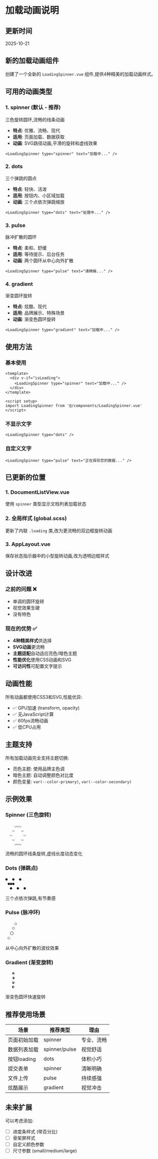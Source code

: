 # 加载动画说明

## 更新时间
2025-10-21

## 新的加载动画组件

创建了一个全新的 `LoadingSpinner.vue` 组件,提供4种精美的加载动画样式。

## 可用的动画类型

### 1. **spinner** (默认 - 推荐)
三色旋转圆环,流畅的线条动画
- **特点**: 优雅、流畅、现代
- **适用**: 页面加载、数据获取
- **动画**: SVG路径动画,平滑的旋转和虚线效果

```vue
<LoadingSpinner type="spinner" text="加载中..." />
```

### 2. **dots**
三个弹跳的圆点
- **特点**: 轻快、活泼
- **适用**: 按钮内、小区域加载
- **动画**: 三个点依次弹跳缩放

```vue
<LoadingSpinner type="dots" text="处理中..." />
```

### 3. **pulse**
脉冲扩散的圆环
- **特点**: 柔和、舒缓
- **适用**: 等待提示、后台任务
- **动画**: 两个圆环从中心向外扩散

```vue
<LoadingSpinner type="pulse" text="请稍候..." />
```

### 4. **gradient**
渐变圆环旋转
- **特点**: 炫酷、现代
- **适用**: 品牌展示、特殊场景
- **动画**: 渐变色圆环旋转

```vue
<LoadingSpinner type="gradient" text="加载中..." />
```

## 使用方法

### 基本使用

```vue
<template>
  <div v-if="isLoading">
    <LoadingSpinner type="spinner" text="加载中..." />
  </div>
</template>

<script setup>
import LoadingSpinner from '@/components/LoadingSpinner.vue'
</script>
```

### 不显示文字

```vue
<LoadingSpinner type="dots" />
```

### 自定义文字

```vue
<LoadingSpinner type="pulse" text="正在保存您的数据..." />
```

## 已更新的位置

### 1. DocumentListView.vue
使用 `spinner` 类型显示文档列表加载状态

### 2. 全局样式 (global.scss)
更新了内联 `.loading` 类,改为更流畅的双边框旋转动画

### 3. AppLayout.vue
保存状态指示器中的小型旋转动画,改为透明边框样式

## 设计改进

### 之前的问题 ❌
- 单调的圆环旋转
- 视觉效果生硬
- 没有特色

### 现在的优势 ✅
- **4种精美样式**供选择
- **SVG动画**更流畅
- **主题适配**自动适应亮色/暗色主题
- **性能优化**使用CSS动画和SVG
- **可访问性**可配置文字提示

## 动画性能

所有动画都使用CSS3和SVG,性能优异:
- ✅ GPU加速 (transform, opacity)
- ✅ 无JavaScript计算
- ✅ 60fps流畅动画
- ✅ 低CPU占用

## 主题支持

所有加载动画完全支持主题切换:
- 亮色主题: 使用品牌主色调
- 暗色主题: 自动调整颜色对比度
- 颜色变量: `var(--color-primary)`, `var(--color-secondary)`

## 示例效果

### Spinner (三色旋转)
```
    ◡◡◡
   ◡   ◡
  ◡     ◡
   ◡   ◡
    ◡◡◡
```
流畅的圆环线条旋转,虚线长度动态变化

### Dots (弹跳点)
```
●  ●  ●
 ●●●
  ●  ●  ●
```
三个点依次弹跳,有节奏感

### Pulse (脉冲环)
```
    ○
   ◯
  〇
 ○
```
从中心向外扩散的波纹效果

### Gradient (渐变旋转)
```
   ◓
   ◑
   ◒
   ◐
```
渐变色圆环快速旋转

## 推荐使用场景

| 场景 | 推荐类型 | 理由 |
|------|---------|------|
| 页面初始加载 | spinner | 专业、流畅 |
| 数据列表加载 | spinner/pulse | 视觉舒适 |
| 按钮loading | dots | 体积小巧 |
| 提交表单 | spinner | 清晰明确 |
| 文件上传 | pulse | 持续感强 |
| 炫酷展示 | gradient | 视觉冲击 |

## 未来扩展

可以考虑添加:
- [ ] 进度条样式 (带百分比)
- [ ] 骨架屏样式
- [ ] 自定义颜色参数
- [ ] 尺寸参数 (small/medium/large)
